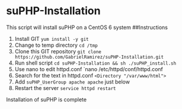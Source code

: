 # suPHP-Installation
This script will install suPHP on a CentOS 6 system
##Instructions
1. Install GIT `yum install -y git`
2. Change to temp directory `cd /tmp`
3. Clone this GIT repository `git clone https://github.com/GabrielRamirez/suPHP-Installation.git`
4. Run shell script `cd suPHP-Installation && sh ./suPHP_install.sh`
5. Use nano to edit httpd.conf `nano /etc/httpd/conf/httpd.conf
6. Search for the text in httpd.conf `<Directory "/var/www/html">`
7. Add `suPHP_UserGroup apache apache` just below
8. Restart the server `service httpd restart`

Installation of suPHP is complete

